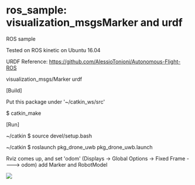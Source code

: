 # ros_sample: visualization_msgsMarker and urdf
ROS sample


Tested on ROS kinetic on Ubuntu 16.04

URDF Reference: https://github.com/AlessioTonioni/Autonomous-Flight-ROS

visualization_msgs/Marker
urdf


[Build]

Put this package under '~/catkin_ws/src'

$ catkin_make


[Run]

~/catkin $ source devel/setup.bash

~/catkin $ roslaunch pkg_drone_uwb pkg_drone_uwb.launch

Rviz comes up, and set 'odom'
(Displays -> Global Options -> Fixed Frame ----> odom)
add Marker and RobotModel


![](https://github.com/jungwonkang/doc_supp/blob/master/screen_shot_rviz.jpg)



